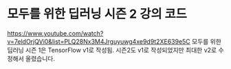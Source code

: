 # 모두를 위한 딥러닝 시즌 2 강의 코드
https://www.youtube.com/watch?v=7eldOrjQVi0&list=PLQ28Nx3M4Jrguyuwg4xe9d9t2XE639e5C
모두를 위한 딥러닝 시즌 1은 TensorFlow v1로 작성됨.
시즌2도 v1로 작성되었지만 최대한 v2로 수정해서 올렸습니다.

